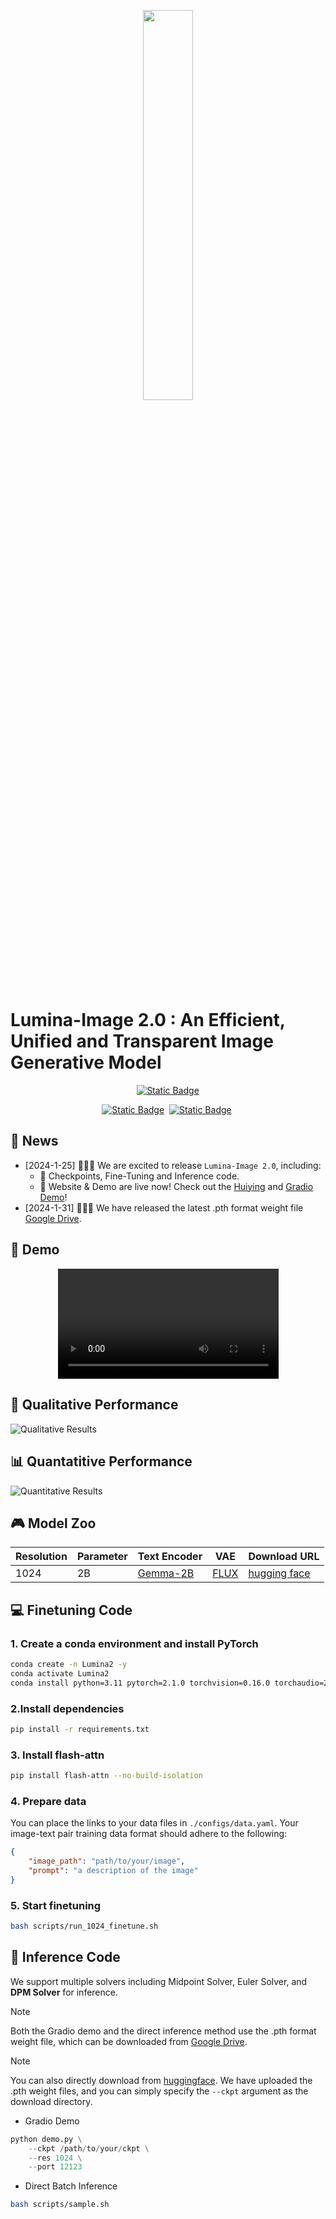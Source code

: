 <p align="center">
 <img src="./assets/lumina2-logo.png" width="40%"/>
 <br>
</p>

# 	Lumina-Image 2.0 : An Efficient, Unified and Transparent Image Generative Model
<div align="center">

[![Static Badge](https://img.shields.io/badge/Lumina--Image--2.0%20checkpoints-Model(2B)-yellow?logoColor=violet&label=%F0%9F%A4%97%20Lumina-Image-2.0%20checkpoints)](https://huggingface.co/Alpha-VLLM/Lumina-Image-2.0)

[![Static Badge](https://img.shields.io/badge/Huiying-6B88E3?logo=youtubegaming&label=Demo%20Lumina-Image-2.0)](https://magic-animation.intern-ai.org.cn/image/create)&#160;
[![Static Badge](https://img.shields.io/badge/Gradio-6B88E3?logo=youtubegaming&label=Demo%20Lumina-Image-2.0)](http://47.100.29.251:10010/)&#160;
</div>







## 📰 News

- [2024-1-25] 🚀🚀🚀 We are excited to release `Lumina-Image 2.0`, including:
  - 🎯 Checkpoints, Fine-Tuning and Inference code.
  - 🎯 Website & Demo are live now! Check out the [Huiying](https://magic-animation.intern-ai.org.cn/image/create) and [Gradio Demo](http://47.100.29.251:10010/)!
- [2024-1-31] 🚀🚀🚀 We have released the latest .pth format weight file [Google Drive](https://drive.google.com/drive/folders/1LQLh9CJwN3GOkS3unrqI0K_q9nbmqwBh?usp=drive_link).

## 🎥 Demo



<div align="center">
  <video src="https://github.com/user-attachments/assets/b1d6dddf-4185-492d-b804-47d3d949adb5" width="70%"> </video>
</div>

## 🎨 Qualitative Performance

![Qualitative Results](assets/Demo.png)





## 📊 Quantatitive Performance
![Quantitative Results](assets/quantitative.png)


## 🎮 Model Zoo


| Resolution | Parameter| Text Encoder | VAE | Download URL  |
| ---------- | ----------------------- | ------------ | -----------|-------------- |
| 1024       | 2B             |    [Gemma-2B](https://huggingface.co/google/gemma-2b)  |   [FLUX](https://huggingface.co/black-forest-labs/FLUX.1-dev/tree/main/vae) | [hugging face](https://huggingface.co/Alpha-VLLM/Lumina-Image-2.0) |

## 💻 Finetuning Code
### 1. Create a conda environment and install PyTorch
```bash
conda create -n Lumina2 -y
conda activate Lumina2
conda install python=3.11 pytorch=2.1.0 torchvision=0.16.0 torchaudio=2.1.0 -c pytorch -c conda-forge -y
```
### 2.Install dependencies
```bash
pip install -r requirements.txt
```
### 3. Install flash-attn
```bash
pip install flash-attn --no-build-isolation
```
### 4. Prepare data
You can place the links to your data files in `./configs/data.yaml`. Your image-text pair training data format should adhere to the following:
```json
{
    "image_path": "path/to/your/image",
    "prompt": "a description of the image"
}
```
### 5. Start finetuning
```bash
bash scripts/run_1024_finetune.sh
```
## 🚀 Inference Code
We support multiple solvers including Midpoint Solver, Euler Solver, and **DPM Solver** for inference.
> [!Note]
> Both the Gradio demo and the direct inference method use the .pth format weight file, which can be downloaded from [Google Drive](https://drive.google.com/drive/folders/1LQLh9CJwN3GOkS3unrqI0K_q9nbmqwBh?usp=drive_link).

> [!Note]
> You can also directly download from [huggingface](https://huggingface.co/Alpha-VLLM/Lumina-Image-2.0/tree/main). We have uploaded the .pth weight files, and you can simply specify the `--ckpt` argument as the download directory.
- Gradio Demo
```python   
python demo.py \
    --ckpt /path/to/your/ckpt \
    --res 1024 \
    --port 12123
``` 


- Direct Batch Inference
```bash
bash scripts/sample.sh
```



